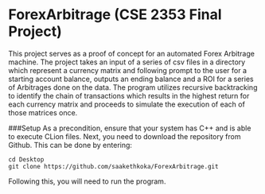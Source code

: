 # ForexArbitrage (CSE 2353 Final Project)
This project serves as a proof of concept for an automated Forex Arbitrage machine.
The project takes an input of a series of csv files in a directory which represent a currency matrix and following prompt to the user for a starting account balance, outputs an ending balance and a ROI for a series of Arbitrages done on the data. 
The program utilizes recursive backtracking to identify the chain of transactions which results in the highest return for each currency matrix and proceeds to simulate the execution of each of those matrices once.

###Setup
As a precondition, ensure that your system has C++ and is able to execute CLion files.
Next, you need to download the repository from Github. This can be done by entering:
```
cd Desktop
git clone https://github.com/saakethkoka/ForexArbitrage.git
```
Following this, you will need to run the program. 